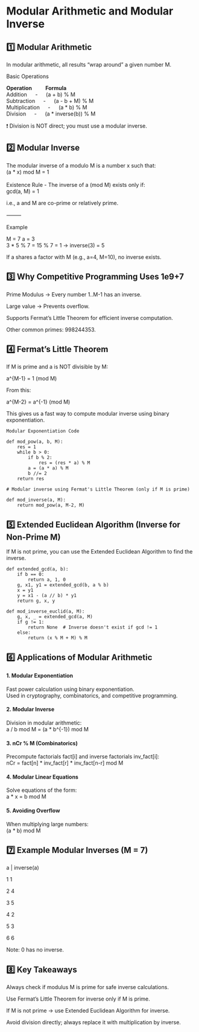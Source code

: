 # Modular Arithmetic and Modular Inverse

## 1️⃣ Modular Arithmetic

In modular arithmetic, all results “wrap around” a given number M.

Basic Operations

**Operation** &emsp;&emsp; **Formula**<br>
Addition &emsp; - &emsp; (a + b) % M<br>
Subtraction	&emsp; - &emsp; (a - b + M) % M<br>
Multiplication &emsp; - &emsp;	(a * b) % M<br>
Division &emsp; - &emsp;	(a * inverse(b)) % M<br>

❗ Division is NOT direct; you must use a modular inverse.


## 2️⃣ Modular Inverse

The modular inverse of a modulo M is a number x such that:<br>
(a * x) mod M = 1
<br><br>
Existence Rule
	-	The inverse of a (mod M) exists only if:<br>
gcd(a, M) = 1 &emsp;

i.e., a and M are co-prime or relatively prime.

⸻

Example

M = 7
a = 3<br>
3 * 5 % 7 = 15 % 7 = 1 → inverse(3) = 5

If a shares a factor with M (e.g., a=4, M=10), no inverse exists.



## 3️⃣ Why Competitive Programming Uses 1e9+7
Prime Modulus → Every number 1..M-1 has an inverse.

Large value → Prevents overflow.

Supports Fermat’s Little Theorem for efficient inverse computation.

Other common primes: 998244353.


## 4️⃣ Fermat’s Little Theorem

If M is prime and a is NOT divisible by M:

a^{M-1} = 1 (mod M)

From this:

a^{M-2} = a^{-1} (mod M)

This gives us a fast way to compute modular inverse using binary exponentiation.


``` cadence 
Modular Exponentiation Code

def mod_pow(a, b, M):
    res = 1
    while b > 0:
        if b % 2:
            res = (res * a) % M
        a = (a * a) % M
        b //= 2
    return res

# Modular inverse using Fermat's Little Theorem (only if M is prime)

def mod_inverse(a, M):
    return mod_pow(a, M-2, M)

```


## 5️⃣ Extended Euclidean Algorithm (Inverse for Non-Prime M)

If M is not prime, you can use the Extended Euclidean Algorithm to find the inverse.

``` cadence 
def extended_gcd(a, b):
    if b == 0:
        return a, 1, 0
    g, x1, y1 = extended_gcd(b, a % b)
    x = y1
    y = x1 - (a // b) * y1
    return g, x, y

def mod_inverse_euclid(a, M):
    g, x, _ = extended_gcd(a, M)
    if g != 1:
        return None  # Inverse doesn't exist if gcd != 1
    else:
        return (x % M + M) % M

```

## 6️⃣ Applications of Modular Arithmetic

#### 1. Modular Exponentiation
Fast power calculation using binary exponentiation.<br>
Used in cryptography, combinatorics, and competitive programming.


#### 2. Modular Inverse
Division in modular arithmetic:<br>
a / b mod M = (a * b^{-1}) mod M


#### 3. nCr % M (Combinatorics)

Precompute factorials fact[i] and inverse factorials inv_fact[i]:<br>
nCr = fact[n] * inv_fact[r] * inv_fact[n-r] mod M


#### 4. Modular Linear Equations

Solve equations of the form:<br>
a * x = b mod M


#### 5. Avoiding Overflow

When multiplying large numbers:<br>
(a * b) mod M


## 7️⃣ Example Modular Inverses (M = 7)

a	| inverse(a)

1	 1

2	 4

3	 5

4	 2

5	 3

6	 6

Note: 0 has no inverse.


## 8️⃣ Key Takeaways
Always check if modulus M is prime for safe inverse calculations.

Use Fermat’s Little Theorem for inverse only if M is prime.

If M is not prime → use Extended Euclidean Algorithm for inverse.

Avoid division directly; always replace it with multiplication by inverse.
